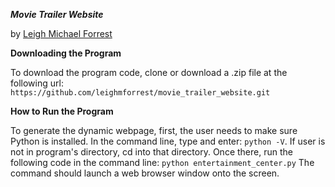 ***Movie Trailer Website***

by [Leigh Michael Forrest](http://www.leighmichaelforrest.com)

**Downloading the Program**

To download the program code, clone or download a .zip file at the following url: `https://github.com/leighmforrest/movie_trailer_website.git`

**How to Run the Program**

To generate the dynamic webpage, first, the user needs to make sure Python is installed. In the command line, type and enter: `python -V`. If user is not in program's directory, cd into that directory. Once there, run the following code in the command line: `python entertainment_center.py` The command should launch a web browser window onto the screen.
